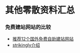 # 其他零散资料汇总

### 免费建站网站的比较

* [推荐12个国外免费自助建站网站](http://www.360doc.com/content/10/0503/09/1133438_25884099.shtml)
* [strikingly介绍](www.dcplus.com.tw/market/strikingly)

